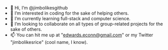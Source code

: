 - 👋 Hi, I’m @jimbolikesgithub
- 👀 I’m interested in coding for the sake of helping others.
- 🌱 I’m currently learning full-stack and computer science.
- 💞️ I’m looking to collaborate on all types of group-related projects for the sake of others.
- 📫 You can hit me up at "edwards.econn@gmail.com" or my Twitter "jimbolikesrice" (cool name, I know).
